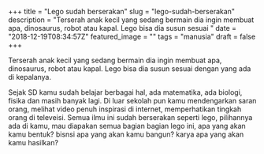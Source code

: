 +++
title = "Lego sudah berserakan"
slug = "lego-sudah-berserakan"
description = "Terserah anak kecil yang sedang bermain dia ingin membuat apa, dinosaurus, robot atau kapal. Lego bisa dia susun sesuai "
date = "2018-12-19T08:34:57Z"
featured_image = ""
tags = "manusia"
draft = false
+++ 
 
Terserah anak kecil yang sedang bermain dia ingin membuat apa, dinosaurus, robot atau kapal. Lego bisa dia susun sesuai dengan yang ada di kepalanya.

Sejak SD kamu sudah belajar berbagai hal, ada matematika, ada biologi, fisika dan masih banyak lagi. Di luar sekolah pun kamu mendengarkan saran orang, melihat video penuh inspirasi di internet, memperhatikan tingkah orang di televeisi. Semua ilmu ini sudah berserakan seperti lego, pilihannya ada di kamu, mau diapakan semua bagian bagian lego ini, apa yang akan kamu bentuk? bisnsi apa yang akan kamu bangun? karya apa yang akan kamu hasilkan?